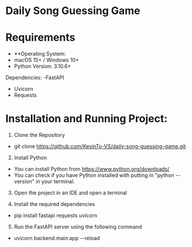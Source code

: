 # Daily Song Guessing Game

# Requirements

- **Operating System:
- macOS 15+ / Windows 10+
- Python Version: 3.10.6+
  
Dependencies: 
-FastAPI
- Uvicorn
- Requests

# Installation and Running Project:

1. Clone the Repository
- git clone https://github.com/KevinTo-VS/daily-song-guessing-game.git

2. Install Python
- You can install Python from https://www.python.org/downloads/
- You can check if you have Python installed with putting in "python --version" in your terminal.

3. Open the project in an IDE and open a terminal

4. Install the required dependencies
- pip install fastapi requests uvicorn

5. Run the FastAPI server using the following command
- uvicorn backend.main:app --reload
